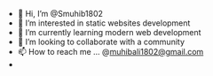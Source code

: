 - 👋 Hi, I’m @Smuhib1802
- 👀 I’m interested in static websites development
- 🌱 I’m currently learning modern web development
- 💞️ I’m looking to collaborate with a community
- 📫 How to reach me ... @muhibali1802@gmail.com
- 


<!---
Smuhib1802/Smuhib1802 is a ✨ special ✨ repository because its `README.md` (this file) appears on your GitHub profile.
You can click the Preview link to take a look at your changes.
--->
